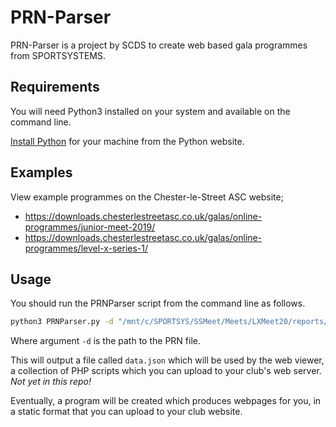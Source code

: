 # PRN-Parser

PRN-Parser is a project by SCDS to create web based gala programmes from SPORTSYSTEMS.

## Requirements

You will need Python3 installed on your system and available on the command line.

[Install Python](https://www.python.org/downloads/) for your machine from the Python website.

## Examples

View example programmes on the Chester-le-Street ASC website;

* https://downloads.chesterlestreetasc.co.uk/galas/online-programmes/junior-meet-2019/
* https://downloads.chesterlestreetasc.co.uk/galas/online-programmes/level-x-series-1/

## Usage

You should run the PRNParser script from the command line as follows. 

```bash
python3 PRNParser.py -d "/mnt/c/SPORTSYS/SSMeet/Meets/LXMeet20/reports/LX20MEET.PRN"
```

Where argument `-d` is the path to the PRN file.

This will output a file called `data.json` which will be used by the web viewer, a collection of PHP scripts which you can upload to your club's web server. *Not yet in this repo!*

Eventually, a program will be created which produces webpages for you, in a static format that you can upload to your club website.
